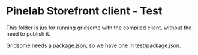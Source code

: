 # Pinelab Storefront client - Test
This folder is jus for running gridsome with the compiled client, without the need to publish it.

Gridsome needs a package.json, so we have one in test/package.json.
